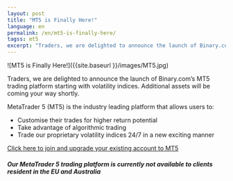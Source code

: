 ```yaml
---
layout: post
title: "MT5 is Finally Here!"
language: en
permalink: /en/mt5-is-finally-here/
tagss: mt5
excerpt: "Traders, we are delighted to announce the launch of Binary.com’s MT5 trading platform starting with volatility indices. Additional assets will be coming your way shortly..."
---
```

![MT5 is Finally Here!]({{site.baseurl }}/images/MT5.jpg)

Traders, we are delighted to announce the launch of Binary.com’s MT5 trading platform starting with volatility indices. Additional assets will be coming your way shortly.

MetaTrader 5 (MT5) is the industry leading platform that allows users to:

<ul class="bullet">
<li>Customise their trades for higher return potential</li>
<li>Take advantage of algorithmic trading</li>
<li>Trade our proprietary volatility indices 24/7 in a new exciting manner</li>
</ul>

<p class="p--action"><a class="button" href="https://mt.binary.com/?utm_source=blog&utm_medium=social"><span>Click here to join and upgrade your existing account to MT5</span></a></p>

##### Our MetaTrader 5 trading platform is currently not available to clients resident in the EU and Australia

